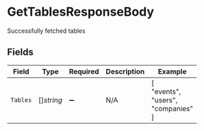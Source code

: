 # GetTablesResponseBody

Successfully fetched tables


## Fields

| Field                              | Type                               | Required                           | Description                        | Example                            |
| ---------------------------------- | ---------------------------------- | ---------------------------------- | ---------------------------------- | ---------------------------------- |
| `Tables`                           | []*string*                         | :heavy_minus_sign:                 | N/A                                | [<br/>"events",<br/>"users",<br/>"companies"<br/>] |